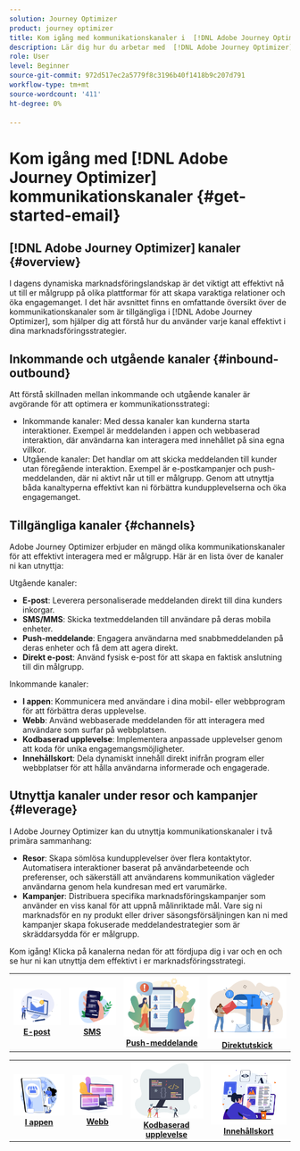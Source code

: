 ```yaml
---
solution: Journey Optimizer
product: journey optimizer
title: Kom igång med kommunikationskanaler i  [!DNL Adobe Journey Optimizer]
description: Lär dig hur du arbetar med  [!DNL Adobe Journey Optimizer] kommunikationskanaler.
role: User
level: Beginner
source-git-commit: 972d517ec2a5779f8c3196b40f1418b9c207d791
workflow-type: tm+mt
source-wordcount: '411'
ht-degree: 0%

---
```



# Kom igång med [!DNL Adobe Journey Optimizer] kommunikationskanaler {#get-started-email}

## [!DNL Adobe Journey Optimizer] kanaler {#overview}

I dagens dynamiska marknadsföringslandskap är det viktigt att effektivt nå ut till er målgrupp på olika plattformar för att skapa varaktiga relationer och öka engagemanget. I det här avsnittet finns en omfattande översikt över de kommunikationskanaler som är tillgängliga i [!DNL Adobe Journey Optimizer], som hjälper dig att förstå hur du använder varje kanal effektivt i dina marknadsföringsstrategier.

## Inkommande och utgående kanaler {#inbound-outbound}

Att förstå skillnaden mellan inkommande och utgående kanaler är avgörande för att optimera er kommunikationsstrategi:
* Inkommande kanaler: Med dessa kanaler kan kunderna starta interaktioner. Exempel är meddelanden i appen och webbaserad interaktion, där användarna kan interagera med innehållet på sina egna villkor.
* Utgående kanaler: Det handlar om att skicka meddelanden till kunder utan föregående interaktion. Exempel är e-postkampanjer och push-meddelanden, där ni aktivt når ut till er målgrupp.
Genom att utnyttja båda kanaltyperna effektivt kan ni förbättra kundupplevelserna och öka engagemanget.

## Tillgängliga kanaler {#channels}

Adobe Journey Optimizer erbjuder en mängd olika kommunikationskanaler för att effektivt interagera med er målgrupp. Här är en lista över de kanaler ni kan utnyttja:

Utgående kanaler:

* **E-post**: Leverera personaliserade meddelanden direkt till dina kunders inkorgar.
* **SMS/MMS**: Skicka textmeddelanden till användare på deras mobila enheter.
* **Push-meddelande**: Engagera användarna med snabbmeddelanden på deras enheter och få dem att agera direkt.
* **Direkt e-post**: Använd fysisk e-post för att skapa en faktisk anslutning till din målgrupp.

Inkommande kanaler:

* **I appen**: Kommunicera med användare i dina mobil- eller webbprogram för att förbättra deras upplevelse.
* **Webb**: Använd webbaserade meddelanden för att interagera med användare som surfar på webbplatsen.
* **Kodbaserad upplevelse**: Implementera anpassade upplevelser genom att koda för unika engagemangsmöjligheter.
* **Innehållskort**: Dela dynamiskt innehåll direkt inifrån program eller webbplatser för att hålla användarna informerade och engagerade.

## Utnyttja kanaler under resor och kampanjer {#leverage}

I Adobe Journey Optimizer kan du utnyttja kommunikationskanaler i två primära sammanhang:

* **Resor**: Skapa sömlösa kundupplevelser över flera kontaktytor. Automatisera interaktioner baserat på användarbeteende och preferenser, och säkerställ att användarens kommunikation vägleder användarna genom hela kundresan med ert varumärke.
* **Kampanjer**: Distribuera specifika marknadsföringskampanjer som använder en viss kanal för att uppnå målinriktade mål. Vare sig ni marknadsför en ny produkt eller driver säsongsförsäljningen kan ni med kampanjer skapa fokuserade meddelandestrategier som är skräddarsydda för er målgrupp.

Kom igång! Klicka på kanalerna nedan för att fördjupa dig i var och en och se hur ni kan utnyttja dem effektivt i er marknadsföringsstrategi.

<table style="table-layout:fixed"><tr style="border: 0;">
<td><a href="../email/get-started-email.md"><img alt="e-post" src="assets/do-not-localize/email.png"></a>
<div align="center"><a href="../email/get-started-email.md"><strong>E-post</strong></a></div></td>
<td><a href="../sms/get-started-sms.md"><img alt="sms" src="assets/do-not-localize/sms.png"></a>
<div align="center"><a href="../sms/get-started-sms.md"><strong>SMS</strong></a></div></td>
<td><a href="../push/get-started-push.md"><img alt="push" src="assets/do-not-localize/push.png"></a>
<div align="center"><a href="../push/get-started-push.md"><strong>Push-meddelande</strong></a></div></td>
<td><a href="../direct-mail/get-started-direct-mail.md"><img alt="direktreklam" src="assets/do-not-localize/direct-mail.jpg"></a>
<div align="center"><a href="../direct-mail/get-started-direct-mail.md"><strong>Direktutskick</strong></a></div></td>
</tr></table>

<table style="table-layout:fixed"><tr style="border: 0;">
<td><a href="../in-app/get-started-in-app.md"><img alt="i appen" src="assets/do-not-localize/inapp.jpg"></a>
<div align="center"><a href="../in-app/get-started-in-app.md"><strong>I appen</strong></a></div></td>
<td><a href="../web/get-started-web.md"><img alt="webb" src="assets/do-not-localize/web.jpg"></a>
<div align="center"><a href="../web/get-started-web.md"><strong>Webb</strong></a></div></td>
<td><a href="../code-based/get-started-code-based.md"><img alt="kodbaserad upplevelse" src="assets/do-not-localize/code.png"></a>
<div align="center"><a href="../code-based/get-started-code-based.md"><strong>Kodbaserad upplevelse</strong></a></div></td>
<td><a href="../content-card/get-started-content-card.md"><img alt="innehållskort" src="assets/do-not-localize/cards.png"></a>
<div align="center"><a href="../content-card/get-started-content-card.md"><strong>Innehållskort</strong></a></div></td>
</tr></table>
